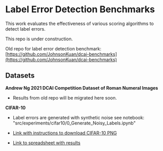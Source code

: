 # Label Error Detection Benchmarks

This work evaluates the effectiveness of various scoring algorithms to detect label errors.

This repo is under construction.

Old repo for label error detection benchmark: [https://github.com/JohnsonKuan/dcai-benchmarks](https://github.com/JohnsonKuan/dcai-benchmarks)

## Datasets

**Andrew Ng 2021 DCAI Competition Dataset of Roman Numeral Images**

* Results from old repo will be migrated here soon.

**CIFAR-10**

* Label errors are generated with synthetic noise
    see notebook: "src/experiments/cifar10/0_Generate_Noisy_Labels.ipynb"

* [Link with instructions to download CIFAR-10 PNG](https://github.com/knjcode/cifar2png)

* [Link to spreadsheet with results](https://docs.google.com/spreadsheets/d/1EU9cMlIKOy_SGKu-5AvbcZPmpXjKc4p7-l1RQKKPsYU/edit?usp=sharing)
